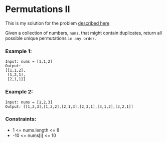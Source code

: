 # Permutations II

This is my solution for the problem [described here](https://leetcode.com/problems/permutations-ii/)

Given a collection of numbers, `nums`, that might contain duplicates, return all possible unique permutations `in any order`.

### Example 1:

```
Input: nums = [1,1,2]
Output:
[[1,1,2],
 [1,2,1],
 [2,1,1]]
```

### Example 2:

```
Input: nums = [1,2,3]
Output: [[1,2,3],[1,3,2],[2,1,3],[2,3,1],[3,1,2],[3,2,1]]
```

### Constraints:

- 1 <= nums.length <= 8
- -10 <= nums[i] <= 10
